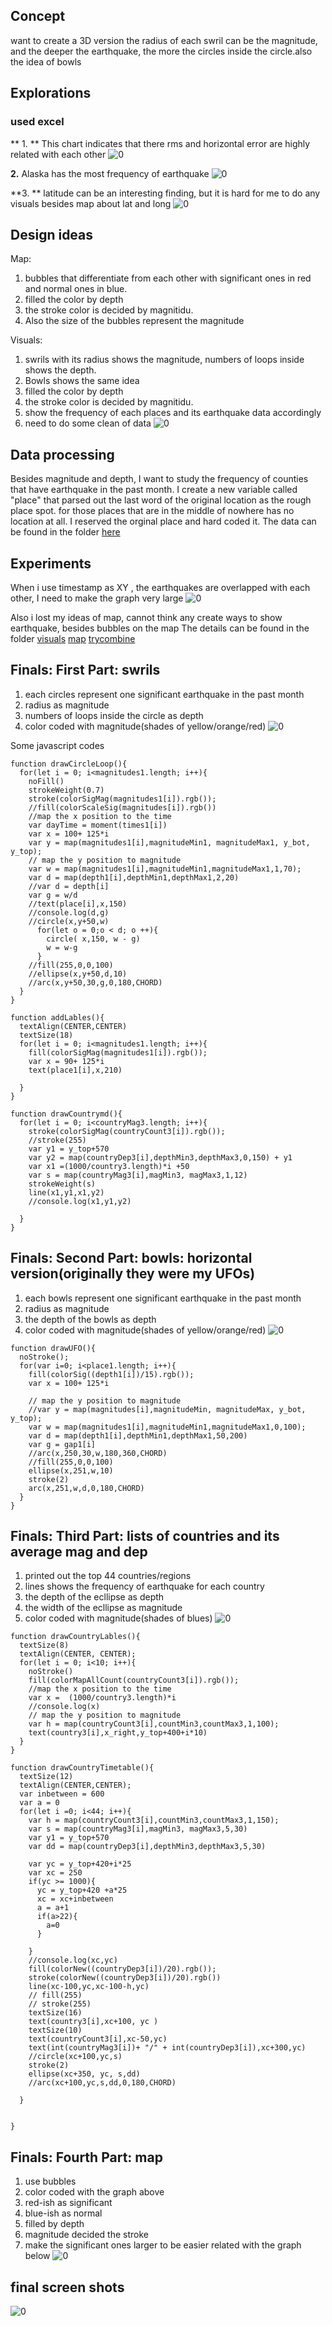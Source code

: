 ## Concept
want to create a 3D version
the radius of each swril can be the magnitude, and the deeper the earthquake, the more the circles inside the circle.also the idea of bowls

## Explorations
### used excel
** 1. **
This chart indicates that there rms and horizontal error are highly related with each other
![0](https://github.com/tongtongluu/dvia-2019/blob/master/3.mapping-space/process/explo1.png)

**2.**
Alaska has the most frequency of earthquake
![0](https://github.com/tongtongluu/dvia-2019/blob/master/3.mapping-space/process/explo2.png)

**3. **
latitude can be an interesting finding, but it is hard for me to do any visuals besides map about lat and long
![0](https://github.com/tongtongluu/dvia-2019/blob/master/3.mapping-space/process/explo3.png)


## Design ideas
Map: 
1. bubbles that differentiate from each other with significant ones in red and normal ones in blue.
2. filled the color by depth
3. the stroke color is decided by magnitidu.
4. Also the size of the bubbles represent the magnitude

Visuals:
1. swrils with its radius shows the magnitude, numbers of loops inside shows the depth.
2. Bowls shows the same idea
3. filled the color by depth
4. the stroke color is decided by magnitidu.
5. show the frequency of each places and its earthquake data accordingly
6. need to do some clean of data
![0](https://github.com/tongtongluu/dvia-2019/blob/master/3.mapping-space/process/d3.png)

##  Data processing
Besides magnitude and depth, I want to study the frequency of counties that have earthquake in the past month. 
I create a new variable called "place" that parsed out the last word of the original location as the rough place spot.
for those places that are in the middle of nowhere has no location at all. I reserved the orginal place and hard coded it.
The data can be found in the folder [here](https://github.com/tongtongluu/dvia-2019/blob/master/3.mapping-space/project/data)



## Experiments
When i use timestamp as XY , the earthquakes are overlapped with each other, I need to make the graph very large
![0](https://github.com/tongtongluu/dvia-2019/blob/master/3.mapping-space/process/trys.png)

Also i lost my ideas of map, cannot think any create ways to show earthquake, besides bubbles on the map
The details can be found in the folder 
[visuals](https://github.com/tongtongluu/dvia-2019/blob/master/3.mapping-space/project/1_tryGraph)
[map](https://github.com/tongtongluu/dvia-2019/blob/master/3.mapping-space/project/2_tryMap)
[trycombine](https://github.com/tongtongluu/dvia-2019/blob/master/3.mapping-space/project/3_tryCombine)



## Finals: First Part: swrils
1. each circles represent one significant earthquake in the past month
2. radius as magnitude
3. numbers of loops inside the circle as depth
4. color coded with magnitude(shades of yellow/orange/red)
![0](https://github.com/tongtongluu/dvia-2019/blob/master/3.mapping-space/project/4_FinalProject/final1.png)

Some javascript codes

```
function drawCircleLoop(){
  for(let i = 0; i<magnitudes1.length; i++){
    noFill()
    strokeWeight(0.7)
    stroke(colorSigMag(magnitudes1[i]).rgb());
    //fill(colorScaleSig(magnitudes[i]).rgb())
    //map the x position to the time
    var dayTime = moment(times1[i])
    var x = 100+ 125*i
    var y = map(magnitudes1[i],magnitudeMin1, magnitudeMax1, y_bot, y_top);
    // map the y position to magnitude
    var w = map(magnitudes1[i],magnitudeMin1,magnitudeMax1,1,70);
    var d = map(depth1[i],depthMin1,depthMax1,2,20)
    //var d = depth[i]
    var g = w/d
    //text(place[i],x,150)
    //console.log(d,g)
    //circle(x,y+50,w)
      for(let o = 0;o < d; o ++){
        circle( x,150, w - g)
        w = w-g
      }
    //fill(255,0,0,100)
    //ellipse(x,y+50,d,10)
    //arc(x,y+50,30,g,0,180,CHORD)
  }
}

function addLables(){
  textAlign(CENTER,CENTER)
  textSize(18)
  for(let i = 0; i<magnitudes1.length; i++){
    fill(colorSigMag(magnitudes1[i]).rgb());
    var x = 90+ 125*i
    text(place1[i],x,210)

  }
}

function drawCountrymd(){
  for(let i = 0; i<countryMag3.length; i++){
    stroke(colorSigMag(countryCount3[i]).rgb());
    //stroke(255)
    var y1 = y_top+570
    var y2 = map(countryDep3[i],depthMin3,depthMax3,0,150) + y1
    var x1 =(1000/country3.length)*i +50
    var s = map(countryMag3[i],magMin3, magMax3,1,12)
    strokeWeight(s)
    line(x1,y1,x1,y2)
    //console.log(x1,y1,y2)

  }
}
```
## Finals: Second Part: bowls: horizontal version(originally they were my UFOs)
1. each bowls represent one significant earthquake in the past month
2. radius as magnitude
3. the depth of the bowls as depth
4. color coded with magnitude(shades of yellow/orange/red)
![0](https://github.com/tongtongluu/dvia-2019/blob/master/3.mapping-space/project/4_FinalProject/final2.png)

```
function drawUFO(){
  noStroke();
  for(var i=0; i<place1.length; i++){
    fill(colorSig((depth1[i])/15).rgb());
    var x = 100+ 125*i

    // map the y position to magnitude
    //var y = map(magnitudes[i],magnitudeMin, magnitudeMax, y_bot, y_top);
    var w = map(magnitudes1[i],magnitudeMin1,magnitudeMax1,0,100);
    var d = map(depth1[i],depthMin1,depthMax1,50,200)
    var g = gap1[i]
    //arc(x,250,30,w,180,360,CHORD)
    //fill(255,0,0,100)
    ellipse(x,251,w,10)
    stroke(2)
    arc(x,251,w,d,0,180,CHORD)
  }
}

```


## Finals: Third Part: lists of countries and its average mag and dep
1. printed out the top 44 countries/regions
2. lines shows the frequency of earthquake for each country
3. the depth of the ecllipse as depth
4. the width of the ecllipse as magnitude
4. color coded with magnitude(shades of blues)
![0](https://github.com/tongtongluu/dvia-2019/blob/master/3.mapping-space/project/4_FinalProject/final3.png)

```
function drawCountryLables(){
  textSize(8)
  textAlign(CENTER, CENTER);
  for(let i = 0; i<10; i++){
    noStroke()
    fill(colorMapAllCount(countryCount3[i]).rgb());
    //map the x position to the time
    var x =  (1000/country3.length)*i
    //console.log(x)
    // map the y position to magnitude
    var h = map(countryCount3[i],countMin3,countMax3,1,100);
    text(country3[i],x_right,y_top+400+i*10)
  }
}

function drawCountryTimetable(){
  textSize(12)
  textAlign(CENTER,CENTER);
  var inbetween = 600
  var a = 0
  for(let i =0; i<44; i++){
    var h = map(countryCount3[i],countMin3,countMax3,1,150);
    var s = map(countryMag3[i],magMin3, magMax3,5,30)
    var y1 = y_top+570
    var dd = map(countryDep3[i],depthMin3,depthMax3,5,30)

    var yc = y_top+420+i*25
    var xc = 250
    if(yc >= 1000){
      yc = y_top+420 +a*25
      xc = xc+inbetween
      a = a+1
      if(a>22){
        a=0
      }
    
    }
    //console.log(xc,yc)
    fill(colorNew((countryDep3[i])/20).rgb());
    stroke(colorNew((countryDep3[i])/20).rgb())
    line(xc-100,yc,xc-100-h,yc)
    // fill(255)
    // stroke(255)
    textSize(16)
    text(country3[i],xc+100, yc )
    textSize(10)
    text(countryCount3[i],xc-50,yc)
    text(int(countryMag3[i])+ "/" + int(countryDep3[i]),xc+300,yc)
    //circle(xc+100,yc,s)
    stroke(2)
    ellipse(xc+350, yc, s,dd)
    //arc(xc+100,yc,s,dd,0,180,CHORD)
    
  }
  

}
```
## Finals: Fourth Part: map
1. use bubbles
2. color coded with the graph above
3. red-ish as significant
4. blue-ish as normal
3. filled by depth
4.  magnitude decided the stroke
5.  make the significant ones larger to be easier related with the graph below
![0](https://github.com/tongtongluu/dvia-2019/blob/master/3.mapping-space/project/4_FinalProject/final4.png)


## final screen shots
![0](https://github.com/tongtongluu/dvia-2019/blob/master/3.mapping-space/project/4_FinalProject/final_all.png)

